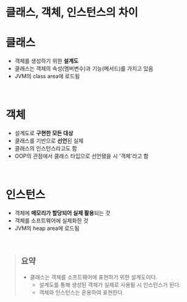 # 클래스, 객체, 인스턴스의 차이

# 클래스
- 객체를 생성하기 위한 **설계도**
- 클래스는 객체의 속성(멤버변수)과 기능(메서드)를 가지고 있음
- JVM의 class area에 로드됨

<br>

# 객체
- 설계도로 **구현한 모든 대상**
- 클래스를 기반으로 **선언**된 실체
- 클래스의 인스턴스라고도 함
- OOP의 관점에서 클래스 타입으로 선언됐을 시 '객체'라고 함

<br>

# 인스턴스
- 객체에 **메모리가 할당되어 실제 활용**되는 것
- 객체를 소프트웨어에 실체화한 것
- JVM의 heap area에 로드됨

<br>

> ## 요약
> - 클래스는 객체를 소프트웨어에 표현하기 위한 설계도이다.
>   - 설계도를 통해 생성된 객체가 실제로 사용될 시 인스턴스가 된다.
>   - 객체와 인스턴스는 혼용하여 표현한다.
